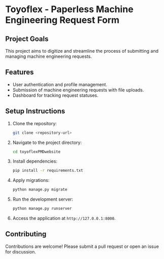 # Toyoflex - Paperless Machine Engineering Request Form

## Project Goals
This project aims to digitize and streamline the process of submitting and managing machine engineering requests.

## Features
- User authentication and profile management.
- Submission of machine engineering requests with file uploads.
- Dashboard for tracking request statuses.

## Setup Instructions
1. Clone the repository:
   ```bash
   git clone <repository-url>
   ```
2. Navigate to the project directory:
   ```bash
   cd toyoflexPMDwebsite
   ```
3. Install dependencies:
   ```bash
   pip install -r requirements.txt
   ```
4. Apply migrations:
   ```bash
   python manage.py migrate
   ```
5. Run the development server:
   ```bash
   python manage.py runserver
   ```
6. Access the application at `http://127.0.0.1:8000`.

## Contributing
Contributions are welcome! Please submit a pull request or open an issue for discussion.
